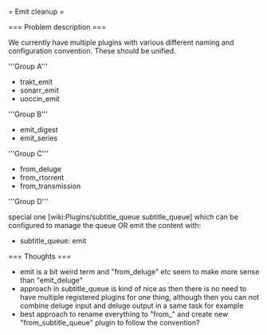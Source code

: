 = Emit cleanup =

=== Problem description ===

We currently have multiple plugins with various different naming and configuration convention. These should be unified.

'''Group A'''

* trakt_emit
* sonarr_emit
* uoccin_emit 

'''Group B'''

* emit_digest
* emit_series

'''Group C'''

* from_deluge
* from_rtorrent
* from_transmission

'''Group D'''

special one [wiki:Plugins/subtitle_queue subtitle_queue] which can be configured to manage the queue OR emit the content with:

* subtitle_queue: emit

=== Thoughts ===

* emit is a bit weird term and "from_deluge" etc seem to make more sense than "emit_deluge"
* approach in subtitle_queue is kind of nice as then there is no need to have multiple registered plugins for one thing, although then you can not combine deluge input and deluge output in a same task for example
* best approach to rename everything to "from_<thing>" and create new "from_subtitle_queue" plugin to follow the convention?
